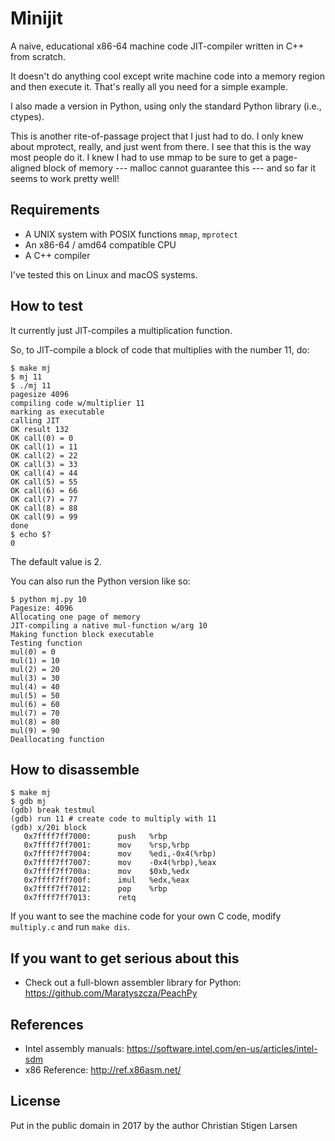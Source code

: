 Minijit
=======

A naive, educational x86-64 machine code JIT-compiler written in C++ from
scratch.

It doesn't do anything cool except write machine code into a memory region and
then execute it. That's really all you need for a simple example.

I also made a version in Python, using only the standard Python library (i.e.,
ctypes).

This is another rite-of-passage project that I just had to do. I only knew
about mprotect, really, and just went from there. I see that this is the way
most people do it. I knew I had to use mmap to be sure to get a page-aligned
block of memory --- malloc cannot guarantee this --- and so far it seems to
work pretty well!

Requirements
------------

  * A UNIX system with POSIX functions `mmap`, `mprotect`
  * An x86-64 / amd64 compatible CPU
  * A C++ compiler

I've tested this on Linux and macOS systems.

How to test
-----------

It currently just JIT-compiles a multiplication function.

So, to JIT-compile a block of code that multiplies with the number 11, do:

    $ make mj
    $ mj 11
    $ ./mj 11
    pagesize 4096
    compiling code w/multiplier 11
    marking as executable
    calling JIT
    OK result 132
    OK call(0) = 0
    OK call(1) = 11
    OK call(2) = 22
    OK call(3) = 33
    OK call(4) = 44
    OK call(5) = 55
    OK call(6) = 66
    OK call(7) = 77
    OK call(8) = 88
    OK call(9) = 99
    done
    $ echo $?
    0

The default value is 2.

You can also run the Python version like so:

    $ python mj.py 10
    Pagesize: 4096
    Allocating one page of memory
    JIT-compiling a native mul-function w/arg 10
    Making function block executable
    Testing function
    mul(0) = 0
    mul(1) = 10
    mul(2) = 20
    mul(3) = 30
    mul(4) = 40
    mul(5) = 50
    mul(6) = 60
    mul(7) = 70
    mul(8) = 80
    mul(9) = 90
    Deallocating function

How to disassemble
------------------

    $ make mj
    $ gdb mj
    (gdb) break testmul
    (gdb) run 11 # create code to multiply with 11
    (gdb) x/20i block
       0x7ffff7ff7000:      push   %rbp
       0x7ffff7ff7001:      mov    %rsp,%rbp
       0x7ffff7ff7004:      mov    %edi,-0x4(%rbp)
       0x7ffff7ff7007:      mov    -0x4(%rbp),%eax
       0x7ffff7ff700a:      mov    $0xb,%edx
       0x7ffff7ff700f:      imul   %edx,%eax
       0x7ffff7ff7012:      pop    %rbp
       0x7ffff7ff7013:      retq

If you want to see the machine code for your own C code, modify `multiply.c`
and run `make dis`.

If you want to get serious about this
-------------------------------------

  * Check out a full-blown assembler library for Python:
    https://github.com/Maratyszcza/PeachPy

References
----------

  * Intel assembly manuals:
    https://software.intel.com/en-us/articles/intel-sdm
  * x86 Reference:
    http://ref.x86asm.net/

License
-------

Put in the public domain in 2017 by the author Christian Stigen Larsen
